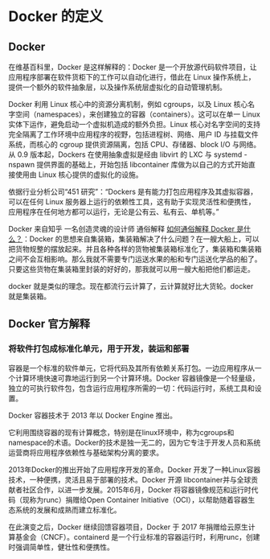 # Docker 的定义

## Docker

在维基百科里，Docker 是这样解释的：Docker 是一个开放源代码软件项目，让应用程序部署在软件货柜下的工作可以自动化进行，借此在 Linux 操作系统上，提供一个额外的软件抽象层，以及操作系统层虚拟化的自动管理机制。

Docker 利用 Linux 核心中的资源分离机制，例如 cgroups，以及 Linux 核心名字空间（namespaces），来创建独立的容器（containers）。这可以在单一 Linux 实体下运作，避免启动一个虚拟机造成的额外负担。Linux 核心对名字空间的支持完全隔离了工作环境中应用程序的视野，包括进程树、网络、用户 ID 与挂载文件系统，而核心的 cgroup 提供资源隔离，包括 CPU、存储器、block I/O 与网络。从 0.9 版本起，Dockers 在使用抽象虚拟是经由 libvirt 的 LXC 与 systemd - nspawn 提供界面的基础上，开始包括 libcontainer 库做为以自己的方式开始直接使用由 Linux 核心提供的虚拟化的设施。

依据行业分析公司“451 研究”：“Dockers 是有能力打包应用程序及其虚拟容器，可以在任何 Linux 服务器上运行的依赖性工具，这有助于实现灵活性和便携性，应用程序在任何地方都可以运行，无论是公有云、私有云、单机等。”

Docker 来自知乎 一名创造灵魂的设计师 通俗解释 [如何通俗解释 Docker 是什么？](https://www.jianshu.com/p/8cccc39c9f1c)：Docker 的思想来自集装箱，集装箱解决了什么问题？在一艘大船上，可以把货物规整的摆放起来。并且各种各样的货物被集装箱标准化了，集装箱和集装箱之间不会互相影响。那么我就不需要专门运送水果的船和专门运送化学品的船了。只要这些货物在集装箱里封装的好好的，那我就可以用一艘大船把他们都运走。

docker 就是类似的理念。现在都流行云计算了，云计算就好比大货轮。docker 就是集装箱。

## Docker 官方解释

### 将软件打包成标准化单元，用于开发，装运和部署

容器是一个标准的软件单元，它将代码及其所有依赖关系打包。一边应用程序从一个计算环境快速可靠地运行到另一个计算环境。Docker 容器镜像是一个轻量级，独立的可执行软件包，包含运行应用程序所需的一切：代码运行时，系统工具和设置。

Docker 容器技术于 2013 年以 Docker Engine 推出。

它利用围绕容器的现有计算概念，特别是在linux环境中，称为cgroups和namespace的术语。Docker的技术是独一无二的，因为它专注于开发人员和系统运营商将应用程序依赖性与基础架构分离的要求。

2013年Docker的推出开始了应用程序开发的革命。Docker 开发了一种Linux容器技术，一种便携，灵活且易于部署的技术。Docker 开源 libcontainer并与全球贡献者社区合作，以进一步发展。2015年6月，Docker 将容器镜像规范和运行时代码（现称为runc）捐赠给Open Container Initiative（OCI），以帮助随着容器生态系统的发展和成熟而建立标准化。

在此演变之后，Docker 继续回馈容器项目，Docker 于 2017 年捐赠给云原生计算基金会（CNCF）。containerd 是一个行业标准的容器运行时，利用runc，创建时强调简单性，健壮性和便携性。